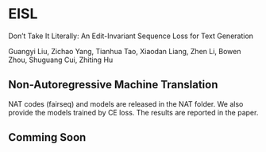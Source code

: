 # EISL
Don’t Take It Literally: An Edit-Invariant Sequence Loss for Text Generation


Guangyi Liu,  Zichao Yang,  Tianhua Tao,  Xiaodan Liang, Zhen Li,  Bowen Zhou,  Shuguang Cui,  Zhiting Hu

## Non-Autoregressive Machine Translation
NAT codes (fairseq) and models are released in the NAT folder. We also provide the models trained by CE loss. The results are reported in the paper.

## Comming Soon
